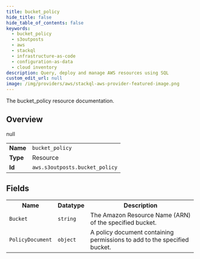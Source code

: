 ```yaml
---
title: bucket_policy
hide_title: false
hide_table_of_contents: false
keywords:
  - bucket_policy
  - s3outposts
  - aws
  - stackql
  - infrastructure-as-code
  - configuration-as-data
  - cloud inventory
description: Query, deploy and manage AWS resources using SQL
custom_edit_url: null
image: /img/providers/aws/stackql-aws-provider-featured-image.png
---
```

The bucket_policy resource documentation.

## Overview
<table><tbody>
<tr><td><b>Name</b></td><td><code>bucket_policy</code></td></tr>
<tr><td><b>Type</b></td><td>Resource</td></tr>
null
<tr><td><b>Id</b></td><td><code>aws.s3outposts.bucket_policy</code></td></tr>
</tbody></table>

## Fields
<table><tbody>
<tr><th>Name</th><th>Datatype</th><th>Description</th></tr>
<tr><td><code>Bucket</code></td><td><code>string</code></td><td>The Amazon Resource Name (ARN) of the specified bucket.</td></tr><tr><td><code>PolicyDocument</code></td><td><code>object</code></td><td>A policy document containing permissions to add to the specified bucket.</td></tr>
</tbody></table>